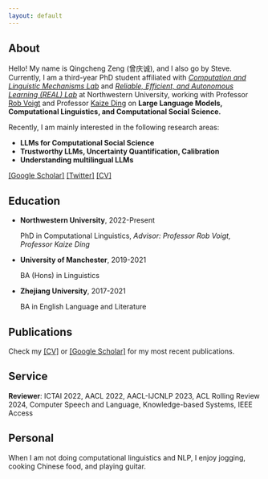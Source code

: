 ```yaml
---
layout: default
---
```



## About
Hello! My name is Qingcheng Zeng (曾庆诚), and I also go by Steve. Currently, I am a third-year PhD student affiliated with [*Computation and Linguistic Mechanisms Lab*](https://sites.northwestern.edu/lingmechlab/) and [*Reliable, Efficient, and Autonomous Learning (REAL) Lab*](https://kaize0409.github.io/Advising.html) at Northwestern University, working with Professor [Rob Voigt](https://faculty.wcas.northwestern.edu/robvoigt/) and Professor [Kaize Ding](https://kaize0409.github.io/) on **Large Language Models, Computational Linguistics, and Computational Social Science.**

Recently, I am mainly interested in the following research areas:
- **LLMs for Computational Social Science**
- **Trustworthy LLMs, Uncertainty Quantification, Calibration**
- **Understanding multilingual LLMs**

[[Google Scholar]](https://scholar.google.com/citations?user=i0K71KQAAAAJ&hl) [[Twitter]](https://twitter.com/SteveZeng7) [[CV]](/personal_homepage_assets/Qingcheng_CV_Dec2024.pdf)

## Education
  
- **Northwestern University**, 2022-Present
  
  PhD in Computational Linguistics, *Advisor: Professor Rob Voigt, Professor Kaize Ding*
  
- **University of Manchester**, 2019-2021
    
  BA (Hons) in Linguistics
  
- **Zhejiang University**, 2017-2021
    
  BA in English Language and Literature
  

## Publications
Check my [[CV]](/personal_homepage_assets/Qingcheng_CV_Dec2024.pdf) or [[Google Scholar]](https://scholar.google.com/citations?user=i0K71KQAAAAJ&hl) for my most recent publications.

## Service
**Reviewer**: ICTAI 2022, AACL 2022, AACL-IJCNLP 2023, ACL Rolling Review 2024, Computer Speech and Language, Knowledge-based Systems, IEEE Access
  
## Personal
When I am not doing computational linguistics and NLP, I enjoy jogging, cooking Chinese food, and playing guitar.
